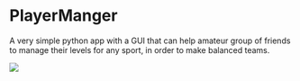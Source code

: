# PlayerManger
A very simple python app with a GUI that can help amateur group of friends to manage their levels for any sport, in order to make balanced teams.

![](demoimage.JPG)
